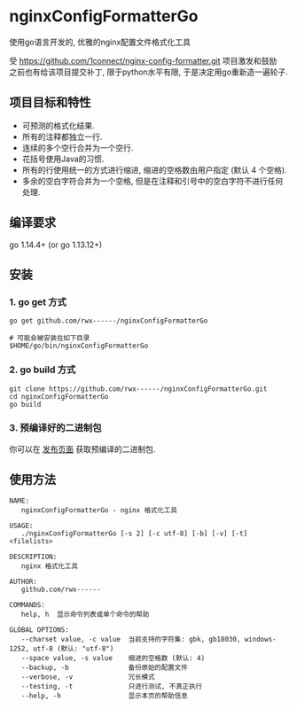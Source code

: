 # nginxConfigFormatterGo

使用go语言开发的, 优雅的nginx配置文件格式化工具

受 <https://github.com/1connect/nginx-config-formatter.git> 项目激发和鼓励  
之前也有给该项目提交补丁, 限于python水平有限, 于是决定用go重新造一遍轮子.

## 项目目标和特性

- 可预测的格式化结果.
- 所有的注释都独立一行.
- 连续的多个空行合并为一个空行.
- 花括号使用Java的习惯.
- 所有的行使用统一的方式进行缩进, 缩进的空格数由用户指定 (默认 4 个空格).
- 多余的空白字符合并为一个空格, 但是在注释和引号中的空白字符不进行任何处理.

## 编译要求

go 1.14.4+ (or go 1.13.12+)

## 安装

### 1. go get 方式

```shell
go get github.com/rwx------/nginxConfigFormatterGo

# 可能会被安装在如下目录
$HOME/go/bin/nginxConfigFormatterGo
```

### 2. go build 方式

```shell
git clone https://github.com/rwx------/nginxConfigFormatterGo.git
cd nginxConfigFormatterGo
go build
```

### 3. 预编译好的二进制包

你可以在 [发布页面](https://github.com/rwx------/nginxConfigFormatterGo/releases) 获取预编译的二进制包.

## 使用方法

```code
NAME:
   nginxConfigFormatterGo - nginx 格式化工具

USAGE:
   ./nginxConfigFormatterGo [-s 2] [-c utf-8] [-b] [-v] [-t] <filelists>

DESCRIPTION:
   nginx 格式化工具

AUTHOR:
   github.com/rwx------

COMMANDS:
   help, h  显示命令列表或单个命令的帮助

GLOBAL OPTIONS:
   --charset value, -c value  当前支持的字符集: gbk, gb18030, windows-1252, utf-8 (默认: "utf-8")
   --space value, -s value    缩进的空格数 (默认: 4)
   --backup, -b               备份原始的配置文件
   --verbose, -v              冗长模式
   --testing, -t              只进行测试, 不真正执行
   --help, -h                 显示本页的帮助信息
```
